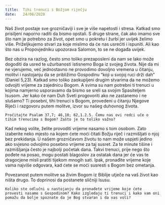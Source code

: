 ```yaml
---
title:  Tihi trenuci s Božjom riječju
date:   24/06/2020
---
```


Naš život postaje sve grozničaviji i sve je više napetosti i stresa. Katkad smo prisiljeni naporno raditi da bismo opstali. S druge strane, čak ako imamo sve što nam je potrebno za život, opet smo u pokretu i žurbi jer uvijek želimo više. Priželjkujemo stvari za koje mislimo da će nas usrećiti i ispuniti. Ali kao što nas u Propovjedniku upozorava Salomon, to se ne događa uvijek.

Bez obzira na razlog, često smo toliko prezaposleni da nam se lako može dogoditi da usred te užurbanosti istisnemo Boga iz svojeg života. Nije da mi ne vjerujemo, već jednostavno ne provodimo dovoljno vremena u čitanju, molitvi i nastojanju da se približimo Gospodinu “koji u svojoj ruci drži dah” (Daniel 5,23). Katkad smo toliko zaokupljeni drugim stvarima da ne možemo odvojiti vrijeme za zajednicu Bogom. A svima su nam potrebni ti trenuci u kojima namjerno usporavamo da bismo se sreli sa svojim Spasiteljem Isusom. Jer kako će nam Duh Sveti progovoriti ako ne zastanemo i ne slušamo? Ti posebni, tihi trenuci s Bogom, provedeni u čitanju Njegove Riječi i razgovoru putem molitve, izvor su našeg duhovnog života.

`Pročitajte Psalam 37,7; 46,10; 62,1.2.5. Čemu nas ovi redci uče o tihim trenucima s Bogom? Zašto je to toliko važno?`

Kad nekog volite, želite provoditi vrijeme nasamo s tom osobom. Zato izaberite neko mjesto na kojem ćete moći čitati Božju riječ i razmišljati o njoj bez prekidanja. U našem grozničavom životu to nam može uspjeti jedino ako svjesno odvojimo posebno vrijeme za taj susret. Za te minute tišine i razmišljanja često je najbolji početak dana. Takvi trenuci, prije nego što pođete na posao, mogu postati blagoslov za ostatak dana jer će vas te dragocjene misli pratiti tijekom mnogih sati. Ipak, pronađite vrijeme koje vama najviše odgovara, kad ćete se moći susresti s Bogom bez ometanja.

Povezanost putem molitve sa živim Bogom iz Biblije utječe na vaš život kao ništa drugo. To doprinosi da postanete sličniji Isusu.

`Koliko ste odlučni u nastojanju da pronađete vrijeme koje ćete provesti nasamo s Gospodinom? Kako izgledaju ti trenuci i kako vam oni pomažu da bolje spoznate da je Bog stvaran i da vas voli?`
